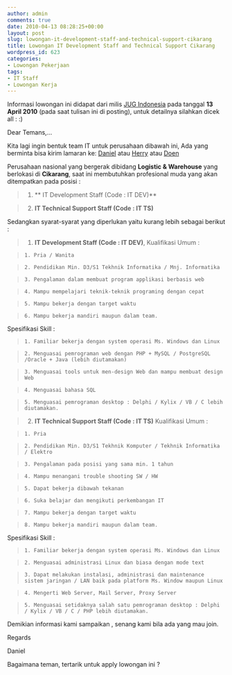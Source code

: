 ```yaml
---
author: admin
comments: true
date: 2010-04-13 08:28:25+00:00
layout: post
slug: lowongan-it-development-staff-and-technical-support-cikarang
title: Lowongan IT Development Staff and Technical Support Cikarang
wordpress_id: 623
categories:
- Lowongan Pekerjaan
tags:
- IT Staff
- Lowongan Kerja
---
```


Informasi lowongan ini didapat dari milis [JUG Indonesia](mailto:jug-indonesia@yahoogroups.com) pada tanggal **13 April 2010** (pada saat tulisan ini di posting), untuk detailnya silahkan dicek all : :)


> 
Dear Temans,...
 
Kita lagi ingin bentuk team IT untuk perusahaan dibawah ini, Ada yang berminta bisa kirim lamaran ke:
[Daniel](mailto:daniel@dms.co.id) atau [Herry](mailto:herry@dms.co.id) atau [Doen](mailto:doen@bit.net.id)
 
Perusahaan nasional yang bergerak dibidang **Logistic & Warehouse**  yang berlokasi di **Cikarang**, saat ini membutuhkan profesional muda yang akan ditempatkan pada posisi :

> 
> 

>   1. ** IT Development Staff (Code : IT DEV)**
> 

>   2. **IT Technical Support Staff (Code : IT TS)**
> 


Sedangkan syarat-syarat yang diperlukan yaitu kurang lebih sebagai berikut : 


>   1. **IT Development Staff (Code : IT DEV)**, 
Kualifikasi Umum :


>     1. Pria / Wanita
> 

>     2. Pendidikan Min. D3/S1 Tekhnik Informatika / Mnj. Informatika
> 

>     3. Pengalaman dalam membuat program applikasi berbasis web
> 

>     4. Mampu mempelajari teknik-teknik programing dengan cepat
> 

>     5. Mampu bekerja dengan target waktu
> 

>     6. Mampu bekerja mandiri maupun dalam team.
> 


Spesifikasi Skill :


>     1. Familiar bekerja dengan system operasi Ms. Windows dan Linux
> 

>     2. Menguasai pemrograman web dengan PHP + MySQL / PostgreSQL /Oracle + Java (lebih diutamakan)
> 

>     3. Menguasai tools untuk men-design Web dan mampu membuat design Web
> 

>     4. Menguasai bahasa SQL
> 

>     5. Menguasai pemrograman desktop : Delphi / Kylix / VB / C lebih diutamakan.
> 



>   2. **IT Technical Support Staff (Code : IT TS)**
Kualifikasi Umum :


>     1. Pria
> 

>     2. Pendidikan Min. D3/S1 Tekhnik Komputer / Tekhnik Informatika / Elektro
> 

>     3. Pengalaman pada posisi yang sama min. 1 tahun
> 

>     4. Mampu menangani trouble shooting SW / HW
> 

>     5. Dapat bekerja dibawah tekanan
> 

>     6. Suka belajar dan mengikuti perkembangan IT
> 

>     7. Mampu bekerja dengan target waktu
> 

>     8. Mampu bekerja mandiri maupun dalam team.
> 


Spesifikasi Skill :


>     1. Familiar bekerja dengan system operasi Ms. Windows dan Linux
> 

>     2. Menguasai administrasi Linux dan biasa dengan mode text
> 

>     3. Dapat melakukan instalasi, administrasi dan maintenance sistem jaringan / LAN baik pada platform Ms. Window maupun Linux
> 

>     4. Mengerti Web Server, Mail Server, Proxy Server
> 

>     5. Menguasai setidaknya salah satu pemrograman desktop : Delphi / Kylix / VB / C / PHP lebih diutamakan.
> 


> 


> 

Demikian informasi kami sampaikan , senang kami bila ada yang mau join.

Regards

Daniel




Bagaimana teman, tertarik untuk apply lowongan ini ?
